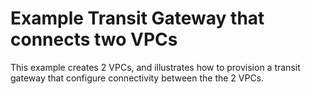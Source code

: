 #  Example Transit Gateway that connects two VPCs

This example creates 2 VPCs, and illustrates how to provision a transit gateway that configure connectivity between the the 2 VPCs.
